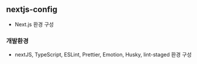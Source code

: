## nextjs-config

- Next.js 환경 구성

### 개발환경

- nextJS, TypeScript, ESLint, Prettier, Emotion, Husky, lint-staged 환경 구성
